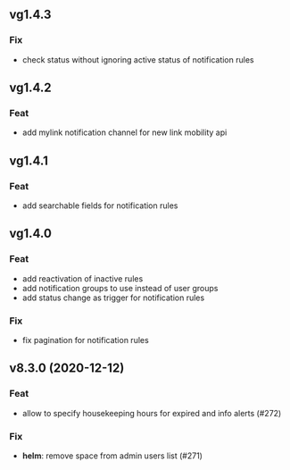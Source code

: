 ## vg1.4.3

### Fix

- check status without ignoring active status of notification rules


## vg1.4.2

### Feat

- add mylink notification channel for new link mobility api


## vg1.4.1

### Feat

- add searchable fields for notification rules


## vg1.4.0

### Feat

- add reactivation of inactive rules
- add notification groups to use instead of user groups
- add status change as trigger for notification rules

### Fix

- fix pagination for notification rules



## v8.3.0 (2020-12-12)

### Feat

- allow to specify housekeeping hours for expired and info alerts (#272)

### Fix

- **helm**: remove space from admin users list (#271)
